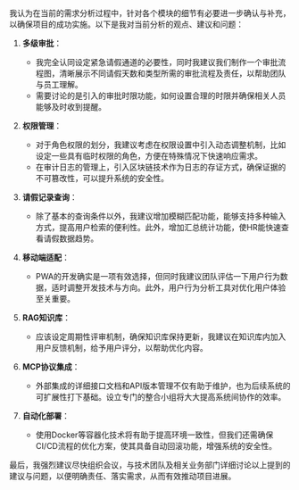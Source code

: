 我认为在当前的需求分析过程中，针对各个模块的细节有必要进一步确认与补充，以确保项目的成功实施。以下是我对当前分析的观点、建议和问题：

1. **多级审批**：
   - 我完全认同设定紧急请假通道的必要性，同时我建议我们制作一个审批流程图，清晰展示不同请假天数和类型所需的审批流程及责任，以帮助团队与员工理解。
   - 需要讨论的是引入的审批时限功能，如何设置合理的时限并确保相关人员能够及时收到提醒。

2. **权限管理**：
   - 对于角色权限的划分，我建议考虑在权限设置中引入动态调整机制，比如设定一些具有临时权限的角色，方便在特殊情况下快速响应需求。
   - 在审计日志的管理上，引入区块链技术作为日志的存证方式，确保证据的不可篡改性，可以提升系统的安全性。

3. **请假记录查询**：
   - 除了基本的查询条件以外，我建议增加模糊匹配功能，能够支持多种输入方式，提高用户检索的便利性。此外，增加汇总统计功能，使HR能快速查看请假数据趋势。

4. **移动端适配**：
   - PWA的开发确实是一项有效选择，但同时我建议团队评估一下用户行为数据，适时调整开发技术与方向。此外，用户行为分析工具对优化用户体验至关重要。

5. **RAG知识库**：
   - 应该设定周期性评审机制，确保知识库保持更新，我建议在知识库内加入用户反馈机制，给予用户评分，以帮助优化内容。

6. **MCP协议集成**：
   - 外部集成的详细接口文档和API版本管理不仅有助于维护，也为后续系统的可扩展性打下基础。设立专门的整合小组将大大提高系统间协作的效率。

7. **自动化部署**：
   - 使用Docker等容器化技术将有助于提高环境一致性，但我们还需确保CI/CD流程的优化方案，使其具备自动回滚功能，增强系统的安全性。

最后，我强烈建议尽快组织会议，与技术团队及相关业务部门详细讨论以上提到的建议与问题，以便明确责任、落实需求，从而有效推动项目进展。

